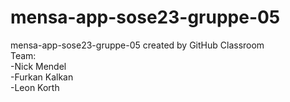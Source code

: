 # mensa-app-sose23-gruppe-05
mensa-app-sose23-gruppe-05 created by GitHub Classroom\
Team:\
-Nick Mendel\
-Furkan Kalkan\
-Leon Korth
